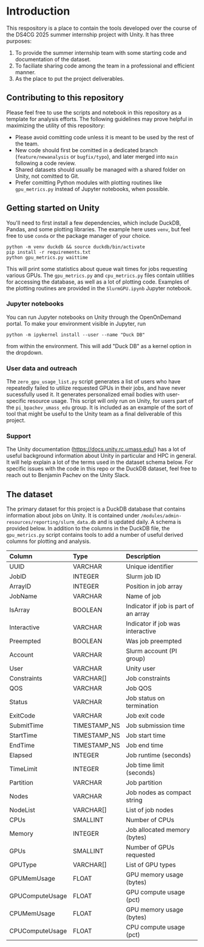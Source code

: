 # Introduction

This respository is a place to contain the tools developed over the course of the DS4CG 2025 summer
internship project with Unity. It has three purposes:
1. To provide the summer internship team with some starting code and documentation of the dataset.
2. To faciliate sharing code among the team in a professional and efficient manner.
3. As the place to put the project deliverables.

## Contributing to this repository

Please feel free to use the scripts and notebook in this repository as a template for analysis efforts.
The following guidelines may prove helpful in maximizing the utility of this repository:

- Please avoid comitting code unless it is meant to be used by the rest of the team.
- New code should first be comitted in a dedicated branch (```feature/newanalysis``` or ```bugfix/typo```), and later merged into ```main``` following a code
review.
- Shared datasets should usually be managed with a shared folder on Unity, not comitted to Git.
- Prefer comitting Python modules with plotting routines like ```gpu_metrics.py``` instead of Jupyter notebooks, when possible. 
  
## Getting started on Unity

You'll need to first install a few dependencies, which include DuckDB, Pandas, and some plotting libraries.
The example here uses ```venv```, but feel free to use ```conda``` or the package manager of your choice.

    python -m venv duckdb && source duckdb/bin/activate
    pip install -r requirements.txt
    python gpu_metrics.py waittime 

This will print some statistics about queue wait times for jobs requesting various GPUs. The ```gpu_metrics.py```
and ```cpu_metrics.py``` files contain utilities for accessing the database, as well as a lot of plotting code.
Examples of the plotting routines are provided in the ```SlurmGPU.ipynb``` Jupyter notebook. 

### Jupyter notebooks

You can run Jupyter notebooks on Unity through the OpenOnDemand portal. To make your environment 
visible in Jupyter, run 

    python -m ipykernel install --user --name "Duck DB"

from within the environment. This will add "Duck DB" as a kernel option in the dropdown.

### User data and outreach

The ```zero_gpu_usage_list.py``` script generates a list of users who have repeatedly failed
to utilize requested GPUs in their jobs, and have never sucessfully used it. It generates personalized 
email bodies with user-specific resource usage. This script will only run on Unity, for users part
of the ```pi_bpachev_umass_edu``` group. It is included as an example of the sort of tool that 
might be useful to the Unity team as a final deliverable of this project.

### Support

The Unity documentation (https://docs.unity.rc.umass.edu/) has a lot of useful
background information about Unity in particular and HPC in general. It will help explain a lot of
the terms used in the dataset schema below. For specific issues with the code in this repo or the
DuckDB dataset, feel free to reach out to Benjamin Pachev on the Unity Slack.

## The dataset

The primary dataset for this project is a DuckDB database that contains information about jobs on
Unity. It is contained under ```/modules/admin-resources/reporting/slurm_data.db``` and is updated daily.
A schema is provided below. In addition to the columns in the DuckDB file, the ```gpu_metrics.py``` script
contains tools to add a number of useful derived columns for plotting and analysis.

| Column | Type | Description |
| :---    | :--- | :------------ |
| UUID   | VARCHAR | Unique identifier | 
| JobID  | INTEGER | Slurm job ID |
| ArrayID | INTEGER | Position in job array |
| JobName |  VARCHAR | Name of job |
| IsArray |  BOOLEAN | Indicator if job is part of an array |
| Interactive |  VARCHAR | Indicator if job was interactive
| Preempted |  BOOLEAN |  Was job preempted |
| Account |  VARCHAR |  Slurm account (PI group) |
| User |  VARCHAR |  Unity user |
| Constraints |  VARCHAR[] | Job constraints |
| QOS |  VARCHAR | Job QOS |
| Status |  VARCHAR | Job status on termination |
| ExitCode |  VARCHAR | Job exit code |
| SubmitTime |  TIMESTAMP_NS |  Job submission time |
| StartTime |  TIMESTAMP_NS | Job start time
| EndTime |  TIMESTAMP_NS | Job end time |
| Elapsed |  INTEGER | Job runtime (seconds) |
| TimeLimit |  INTEGER | Job time limit (seconds) |
| Partition |  VARCHAR | Job partition |
| Nodes |  VARCHAR | Job nodes as compact string |
| NodeList |  VARCHAR[] | List of job nodes |
| CPUs |  SMALLINT | Number of CPUs |
| Memory |  INTEGER | Job allocated memory (bytes) |
| GPUs |  SMALLINT | Number of GPUs requested |
| GPUType |  VARCHAR[] | List of GPU types |
| GPUMemUsage |  FLOAT | GPU memory usage (bytes) |
| GPUComputeUsage |  FLOAT | GPU compute usage (pct) |
| CPUMemUsage |  FLOAT | GPU memory usage (bytes) |
| CPUComputeUsage |  FLOAT | CPU compute usage (pct) |


